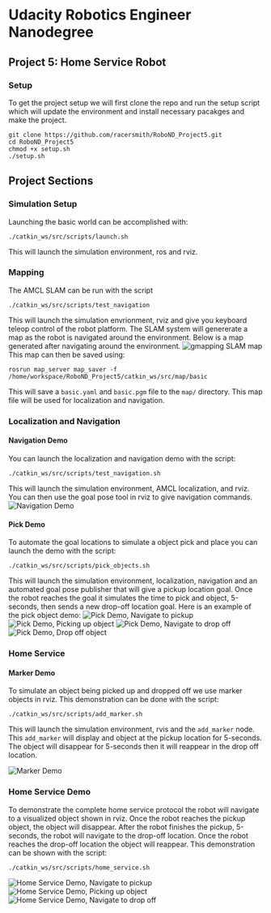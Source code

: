 # Udacity Robotics Engineer Nanodegree
## Project 5: Home Service Robot

### Setup
To get the project setup we will first clone the repo and run the setup script which will update
the environment and install necessary pacakges and make the project.
``` shell
git clone https://github.com/racersmith/RoboND_Project5.git
cd RoboND_Project5
chmod +x setup.sh
./setup.sh
```

## Project Sections
### Simulation Setup
Launching the basic world can be accomplished with:
``` shell
./catkin_ws/src/scripts/launch.sh
```
This will launch the simulation environment, ros and rviz.

### Mapping
The AMCL SLAM can be run with the script
``` shell
./catkin_ws/src/scripts/test_navigation
```
This will launch the simulation envrionment, rviz and give you keyboard teleop control of the robot platform.  The SLAM system will genererate a map as the robot is navigated around the environment.  Below is a map generated after navigating around the environment.
![gmapping SLAM map](media/SLAM_results.png "SLAM Results")
This map can then be saved using:
``` shell
rosrun map_server map_saver -f /home/workspace/RoboND_Project5/catkin_ws/src/map/basic
```
This will save a `basic.yaml` and `basic.pgm` file to the `map/` directory.  This map file will be used for localization and navigation.

### Localization and Navigation
#### Navigation Demo
You can launch the localization and navigation demo with the script:
``` shell
./catkin_ws/src/scripts/test_navigation.sh
```
This will launch the simulation environment, AMCL localization, and rviz.  You can then use the goal pose tool in rviz to give navigation commands.
![Navigation Demo](media/navigation_example.png "Navigation Demo")

#### Pick Demo
To automate the goal locations to simulate a object pick and place you can launch the demo with the script:
``` shell
./catkin_ws/src/scripts/pick_objects.sh
```
This will launch the simulation environment, localization, navigation and an automated goal pose publisher that will give a pickup location goal.  Once the robot reaches the goal it simulates the time to pick and object, 5-seconds, then sends a new drop-off location goal.  Here is an example of the pick object demo:
![Pick Demo, Navigate to pickup](media/Pick_0.png "Navigate to pickup")
![Pick Demo, Picking up object](media/Pick_1.png " Picking up object")
![Pick Demo, Navigate to drop off](media/Pick_2.png "Navigate to drop off")
![Pick Demo, Drop off object](media/Pick_3.png "Drop off object")


### Home Service
#### Marker Demo
To simulate an object being picked up and dropped off we use marker objects in rviz.  This demonstration can be done with the script:
``` shell
./catkin_ws/src/scripts/add_marker.sh
```
This will launch the simulation environment, rvis and the `add_marker` node.  This `add_marker` will display and object at the pickup location for 5-seconds. The object will disappear for 5-seconds then it will reappear in the drop off location.

![Marker Demo](media/marker.png "Marker Demo")


### Home Service Demo
To demonstrate the complete home service protocol the robot will navigate to a visualized object shown in rviz.  Once the robot reaches the pickup object, the object will disappear.  After the robot finishes the pickup, 5-seconds, the robot will navigate to the drop-off location.  Once the robot reaches the drop-off location the object will reappear.
This demonstration can be shown with the script:
``` shell
./catkin_ws/src/scripts/home_service.sh
```
![Home Service Demo, Navigate to pickup](media/hs_0.png "Navigate to pickup")
![Home Service Demo, Picking up object](media/hs_1.png " Picking up object")
![Home Service Demo, Navigate to drop off](media/hs_2.png "Navigate to drop off")

  
